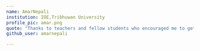 ```yaml
---
name: AmarNepali 
institution: IOE,Tribhuwan University 
profile_pic: amar.png 
quote: "Thanks to teachers and fellow students who encouraged me to get here. I'm going to miss you all!"
github_user: amarnepali

---
```

